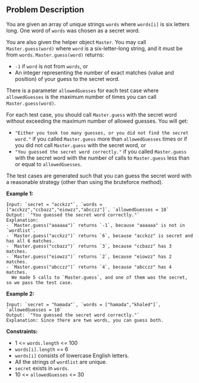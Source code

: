 ## Problem Description

You are given an array of unique strings `words` where `words[i]` is six letters long. One word of `words` was chosen as
a secret word.

You are also given the helper object `Master`. You may call `Master.guess(word)` where `word` is a six-letter-long
string, and it must be from `words`. `Master.guess(word)` returns:

- `-1` if `word` is not from `words`, or
- An integer representing the number of exact matches (value and position) of your guess to the secret word.

There is a parameter `allowedGuesses` for each test case where `allowedGuesses` is the maximum number of times you can
call `Master.guess(word)`.

For each test case, you should call `Master.guess` with the secret word without exceeding the maximum number of allowed
guesses. You will get:

- `"Either you took too many guesses, or you did not find the secret word."` if you called `Master.guess` more
  than `allowedGuesses` times or if you did not call `Master.guess` with the secret word, or
- `"You guessed the secret word correctly."` if you called `Master.guess` with the secret word with the number of calls
  to `Master.guess` less than or equal to `allowedGuesses`.

The test cases are generated such that you can guess the secret word with a reasonable strategy (other than using the
bruteforce method).

**Example 1:**

```
Input: `secret = "acckzz"`, `words = ["acckzz","ccbazz","eiowzz","abcczz"]`, `allowedGuesses = 10`
Output: `"You guessed the secret word correctly."`
Explanation:
- `Master.guess("aaaaaa")` returns `-1`, because "aaaaaa" is not in `wordlist`.
- `Master.guess("acckzz")` returns `6`, because "acckzz" is secret and has all 6 matches.
- `Master.guess("ccbazz")` returns `3`, because "ccbazz" has 3 matches.
- `Master.guess("eiowzz")` returns `2`, because "eiowzz" has 2 matches.
- `Master.guess("abcczz")` returns `4`, because "abcczz" has 4 matches.
  We made 5 calls to `Master.guess`, and one of them was the secret, so we pass the test case.
```

**Example 2:**

```
Input: `secret = "hamada"`, `words = ["hamada","khaled"]`, `allowedGuesses = 10`
Output: `"You guessed the secret word correctly."`
Explanation: Since there are two words, you can guess both.
```

**Constraints:**

- 1 <= `words.length` <= 100
- `words[i].length` == 6
- `words[i]` consists of lowercase English letters.
- All the strings of `wordlist` are unique.
- `secret` exists in `words`.
- 10 <= `allowedGuesses` <= 30
